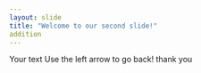 ```yaml
---
layout: slide
title: "Welcome to our second slide!"
addition
---
```

Your text
Use the left arrow to go back!
thank you
